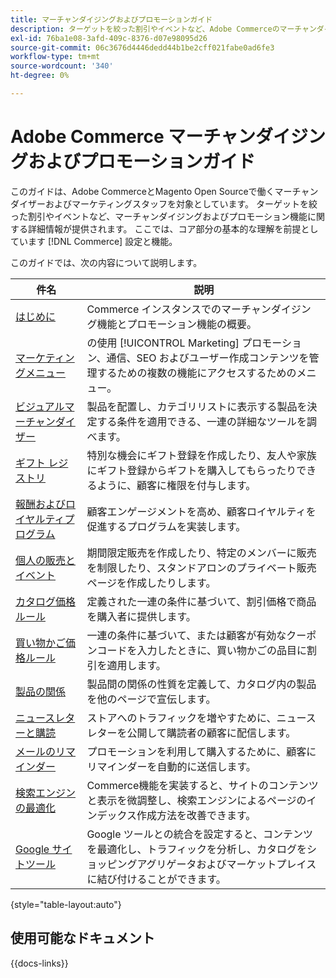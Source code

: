 ```yaml
---
title: マーチャンダイジングおよびプロモーションガイド
description: ターゲットを絞った割引やイベントなど、Adobe Commerceのマーチャンダイジングおよびプロモーション機能に関する詳細情報を説明します。
exl-id: 76ba1e08-3afd-409c-8376-d07e98095d26
source-git-commit: 06c3676d4446dedd44b1be2cff021fabe0ad6fe3
workflow-type: tm+mt
source-wordcount: '340'
ht-degree: 0%

---
```


# Adobe Commerce マーチャンダイジングおよびプロモーションガイド

このガイドは、Adobe CommerceとMagento Open Sourceで働くマーチャンダイザーおよびマーケティングスタッフを対象としています。 ターゲットを絞った割引やイベントなど、マーチャンダイジングおよびプロモーション機能に関する詳細情報が提供されます。 ここでは、コア部分の基本的な理解を前提としています [!DNL Commerce] 設定と機能。

このガイドでは、次の内容について説明します。

| 件名 | 説明 |
| ------- | ----------- |
| [はじめに](introduction.md) | Commerce インスタンスでのマーチャンダイジング機能とプロモーション機能の概要。 |
| [マーケティングメニュー](marketing-menu.md) | の使用 [!UICONTROL Marketing] プロモーション、通信、SEO およびユーザー作成コンテンツを管理するための複数の機能にアクセスするためのメニュー。 |
| [ビジュアルマーチャンダイザー](visual-merchandiser.md) | 製品を配置し、カテゴリリストに表示する製品を決定する条件を適用できる、一連の詳細なツールを調べます。 |
| [ギフト レジストリ](gift-registries.md) | 特別な機会にギフト登録を作成したり、友人や家族にギフト登録からギフトを購入してもらったりできるように、顧客に権限を付与します。 |
| [報酬およびロイヤルティプログラム](rewards-loyalty.md) | 顧客エンゲージメントを高め、顧客ロイヤルティを促進するプログラムを実装します。 |
| [個人の販売とイベント](events-private-sales.md) | 期間限定販売を作成したり、特定のメンバーに販売を制限したり、スタンドアロンのプライベート販売ページを作成したりします。 |
| [カタログ価格ルール](price-rules-catalog.md) | 定義された一連の条件に基づいて、割引価格で商品を購入者に提供します。 |
| [買い物かご価格ルール](price-rules-cart.md) | 一連の条件に基づいて、または顧客が有効なクーポンコードを入力したときに、買い物かごの品目に割引を適用します。 |
| [製品の関係](product-relationships.md) | 製品間の関係の性質を定義して、カタログ内の製品を他のページで宣伝します。 |
| [ニュースレターと購読](newsletters.md) | ストアへのトラフィックを増やすために、ニュースレターを公開して購読者の顧客に配信します。 |
| [メールのリマインダー](email-reminder-rules.md) | プロモーションを利用して購入するために、顧客にリマインダーを自動的に送信します。 |
| [検索エンジンの最適化](seo-overview.md) | Commerce機能を実装すると、サイトのコンテンツと表示を微調整し、検索エンジンによるページのインデックス作成方法を改善できます。 |
| [Google サイトツール](google-tools.md) | Google ツールとの統合を設定すると、コンテンツを最適化し、トラフィックを分析し、カタログをショッピングアグリゲータおよびマーケットプレイスに結び付けることができます。 |

{style="table-layout:auto"}

## 使用可能なドキュメント

{{docs-links}}
